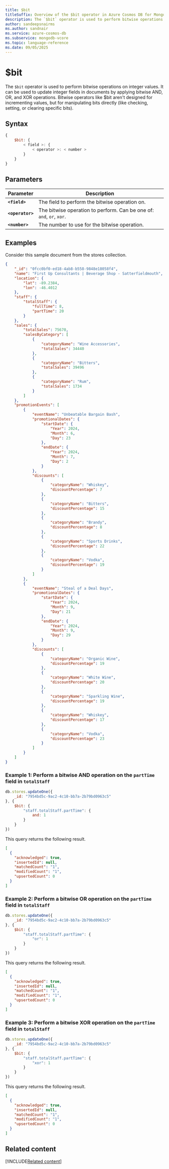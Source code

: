 ```yaml
--- 
title: $bit
titleSuffix: Overview of the $bit operator in Azure Cosmos DB for MongoDB (vCore)
description: The `$bit` operator is used to perform bitwise operations on integer values.
author: sandeepsnairms
ms.author: sandnair
ms.service: azure-cosmos-db
ms.subservice: mongodb-vcore
ms.topic: language-reference
ms.date: 09/05/2025
---
```


# $bit
The `$bit` operator is used to perform bitwise operations on integer values. It can be used to update integer fields in documents by applying bitwise AND, OR, and XOR operations. Bitwise operators like $bit aren't designed for incrementing values, but for manipulating bits directly (like checking, setting, or clearing specific bits).

## Syntax

```javascript
{
    $bit: {
        < field >: {
            < operator >: < number >
        }
    }
}
```

## Parameters  
| Parameter | Description |
| --- | --- |
| **`<field>`** | The field to perform the bitwise operation on. |
| **`<operator>`** | The bitwise operation to perform. Can be one of: `and`, `or`, `xor`. |
| **`<number>`** | The number to use for the bitwise operation. |

## Examples

Consider this sample document from the stores collection.

```json
{
    "_id": "0fcc0bf0-ed18-4ab8-b558-9848e18058f4",
    "name": "First Up Consultants | Beverage Shop - Satterfieldmouth",
    "location": {
        "lat": -89.2384,
        "lon": -46.4012
    },
    "staff": {
        "totalStaff": {
            "fullTime": 8,
            "partTime": 20
        }
    },
    "sales": {
        "totalSales": 75670,
        "salesByCategory": [
            {
                "categoryName": "Wine Accessories",
                "totalSales": 34440
            },
            {
                "categoryName": "Bitters",
                "totalSales": 39496
            },
            {
                "categoryName": "Rum",
                "totalSales": 1734
            }
        ]
    },
    "promotionEvents": [
        {
            "eventName": "Unbeatable Bargain Bash",
            "promotionalDates": {
                "startDate": {
                    "Year": 2024,
                    "Month": 6,
                    "Day": 23
                },
                "endDate": {
                    "Year": 2024,
                    "Month": 7,
                    "Day": 2
                }
            },
            "discounts": [
                {
                    "categoryName": "Whiskey",
                    "discountPercentage": 7
                },
                {
                    "categoryName": "Bitters",
                    "discountPercentage": 15
                },
                {
                    "categoryName": "Brandy",
                    "discountPercentage": 8
                },
                {
                    "categoryName": "Sports Drinks",
                    "discountPercentage": 22
                },
                {
                    "categoryName": "Vodka",
                    "discountPercentage": 19
                }
            ]
        },
        {
            "eventName": "Steal of a Deal Days",
            "promotionalDates": {
                "startDate": {
                    "Year": 2024,
                    "Month": 9,
                    "Day": 21
                },
                "endDate": {
                    "Year": 2024,
                    "Month": 9,
                    "Day": 29
                }
            },
            "discounts": [
                {
                    "categoryName": "Organic Wine",
                    "discountPercentage": 19
                },
                {
                    "categoryName": "White Wine",
                    "discountPercentage": 20
                },
                {
                    "categoryName": "Sparkling Wine",
                    "discountPercentage": 19
                },
                {
                    "categoryName": "Whiskey",
                    "discountPercentage": 17
                },
                {
                    "categoryName": "Vodka",
                    "discountPercentage": 23
                }
            ]
        }
    ]
}
```

### Example 1: Perform a bitwise AND operation on the `partTime` field in `totalStaff`

```javascript
db.stores.updateOne({
    _id: "7954bd5c-9ac2-4c10-bb7a-2b79bd0963c5"
}, {
    $bit: {
        "staff.totalStaff.partTime": {
            and: 1
        }
    }
})
```

This query returns the following result.

```json
[
  {
    "acknowledged": true,
    "insertedId": null,
    "matchedCount": "1",
    "modifiedCount": "1",
    "upsertedCount": 0
  }
]
```

### Example 2:  Perform a bitwise OR operation on the `partTime` field in `totalStaff`

```javascript
db.stores.updateOne({
    _id: "7954bd5c-9ac2-4c10-bb7a-2b79bd0963c5"
}, {
    $bit: {
        "staff.totalStaff.partTime": {
            "or": 1
        }
    }
})
```

This query returns the following result.

```json
[
  {
    "acknowledged": true,
    "insertedId": null,
    "matchedCount": "1",
    "modifiedCount": "1",
    "upsertedCount": 0
  }
]
```

### Example 3: Perform a bitwise XOR operation on the `partTime` field in `totalStaff`

```javascript
db.stores.updateOne({
    _id: "7954bd5c-9ac2-4c10-bb7a-2b79bd0963c5"
}, {
    $bit: {
        "staff.totalStaff.partTime": {
            "xor": 1
        }
    }
})
```

This query returns the following result.

```json
[
  {
    "acknowledged": true,
    "insertedId": null,
    "matchedCount": "1",
    "modifiedCount": "1",
    "upsertedCount": 0
  }
]
```

## Related content
[!INCLUDE[Related content](../includes/related-content.md)]
